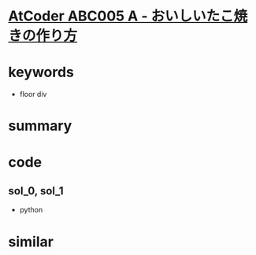 # [AtCoder ABC005  A - おいしいたこ焼きの作り方](https://atcoder.jp/contests/abc005/tasks/abc005_1)


# keywords 
- floor div


# summary


# code 
## sol_0, sol_1
- python


# similar